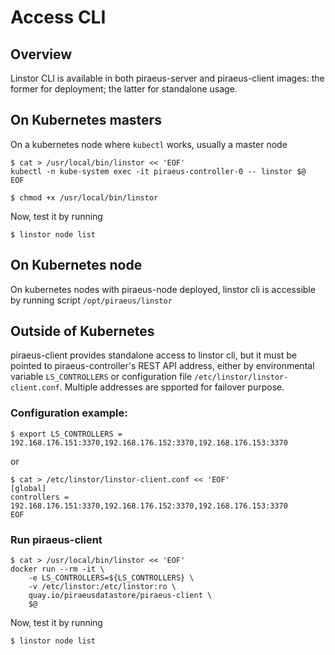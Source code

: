 # Access CLI

## Overview
Linstor CLI is available in both piraeus-server and piraeus-client images: the former for deployment; the latter for standalone usage.

## On Kubernetes masters
On a kubernetes node where `kubectl` works, usually a master node
```
$ cat > /usr/local/bin/linstor << 'EOF'
kubectl -n kube-system exec -it piraeus-controller-0 -- linstor $@
EOF

$ chmod +x /usr/local/bin/linstor
```
Now, test it by running
```
$ linstor node list
```

## On Kubernetes node
On kubernetes nodes with piraeus-node deployed, linstor cli is accessible by running script `/opt/piraeus/linstor`

## Outside of Kubernetes

piraeus-client provides standalone access to linstor cli, but it must be pointed to piraeus-controller's REST API address, either by environmental variable `LS_CONTROLLERS` or configuration file `/etc/linstor/linstor-client.conf`. Multiple addresses are spported for failover purpose.

### Configuration example:

```
$ export LS_CONTROLLERS = 192.168.176.151:3370,192.168.176.152:3370,192.168.176.153:3370
```
or
```
$ cat > /etc/linstor/linstor-client.conf << 'EOF'
[global]
controllers = 192.168.176.151:3370,192.168.176.152:3370,192.168.176.153:3370
EOF
```

### Run piraeus-client
```
$ cat > /usr/local/bin/linstor << 'EOF'
docker run --rm -it \
    -e LS_CONTROLLERS=${LS_CONTROLLERS} \
    -v /etc/linstor:/etc/linstor:ro \
    quay.io/piraeusdatastore/piraeus-client \
    $@
```
Now, test it by running
```
$ linstor node list
```
